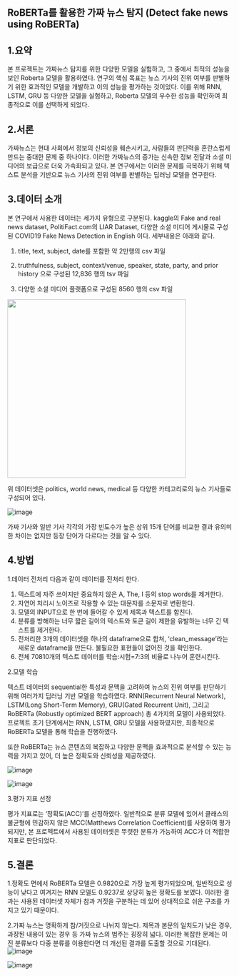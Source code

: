 ## RoBERTa를 활용한 가짜 뉴스 탐지 (Detect fake news using RoBERTa)
## 1.요약 
본 프로젝트는 가짜뉴스 탐지를 위한 다양한 모델을 실험하고, 그 중에서 최적의 성능을 보인 Roberta 모델을 활용하였다. 연구의 핵심 목표는 뉴스 기사의 진위 여부를 판별하기 위한 효과적인 모델을 개발하고 이의 성능을 평가하는 것이었다. 이를 위해 RNN, LSTM, GRU 등 다양한 모델을 실험하고, Roberta 모델의 우수한 성능을 확인하여 최종적으로 이를 선택하게 되었다.

## 2.서론
가짜뉴스는 현대 사회에서 정보의 신뢰성을 훼손시키고, 사람들의 판단력을 혼란스럽게 만드는 중대한 문제 중 하나이다. 이러한 가짜뉴스의 증가는 신속한 정보 전달과 소셜 미디어의 보급으로 더욱 가속화되고 있다. 본 연구에서는 이러한 문제를 극복하기 위해 텍스트 분석을 기반으로 뉴스 기사의 진위 여부를 판별하는 딥러닝 모델을 연구한다. 

## 3.데이터 소개
본 연구에서 사용한 데이터는 세가지 유형으로 구분된다. kaggle의 Fake and real news dataset, PolitiFact.com의 LIAR Dataset, 다양한 소셜 미디어 게시물로 구성된 COVID19 Fake News Detection in English 이다. 세부내용은 아래와 같다.

1. title, text, subject, date를 포함한 약 2만행의 csv 파일

2. truthfulness, subject, context/venue, speaker, state, party, and prior history 으로 구성된 12,836 행의 tsv 파일

3. 다양한 소셜 미디어 플랫폼으로 구성된 8560 행의 csv 파일


<img src="https://github.com/dayunss/st/assets/111956429/887eb66d-f3a8-4f2e-b9ea-d741137f4b12).png" width="400" height="400"/>


위 데이터셋은 politics, world news, medical 등 다양한 카테고리로의 뉴스 기사들로 구성되어 있다.








![image](https://github.com/dayunss/st/assets/111956429/231651f8-32f6-499b-a7a8-8ef70904b3e0)




가짜 기사와 일반 기사 각각의 가장 빈도수가 높은 상위 15개 단어를 비교한 결과 유의미한  차이는 없지만 등장 단어가 다르다는 것을 알 수 있다.




## 4.방법
1.데이터 전처리
다음과 같이 데이터를 전처리 한다.

1. 텍스트에 자주 쓰이지만 중요하지 않은 A, The, I 등의 stop words를 제거한다.
2. 자연어 처리시 노이즈로 작용할 수 있는 대문자를 소문자로 변환한다.
3. 모델의 INPUT으로 한 번에 들어갈 수 있게 제목과 텍스트를 합친다.
4. 분류를 방해하는 너무 짧은 길이의 텍스트와 토큰 길이 제한을 유발하는 너무 긴 텍스트를 제거한다.
5. 전처리한 3개의 데이터셋을 하나의 dataframe으로 합쳐, ‘clean_message’라는 새로운 dataframe을 만든다. 불필요한 표현들이 없어진 것을 확인한다.
6. 전체 70810개의 텍스트 데이터를 학습:시험=7:3의 비율로 나누어 훈련시킨다.

   

2.모델 학습

텍스트 데이터의 sequential한 특성과 문맥을 고려하여 뉴스의 진위 여부를 판단하기 위해 여러가지 딥러닝 기반 모델을 학습하였다. RNN(Recurrent Neural Network), LSTM(Long Short-Term Memory), GRU(Gated Recurrent Unit), 그리고 RoBERTa (Robustly optimized BERT approach) 총 4가지의 모델이 사용되었다. 프로젝트 초기 단계에서는 RNN, LSTM, GRU 모델을 사용하였지만, 최종적으로 RoBERTa 모델을 통해 학습을 진행하였다.

또한 RoBERTa는 뉴스 콘텐츠의 복잡하고 다양한 문맥을 효과적으로 분석할 수 있는 능력을 가지고 있어, 더 높은 정확도와 신뢰성을 제공하였다.


![image](https://github.com/dayunss/st/assets/111956429/adff0753-398f-4b95-946e-40332b414873)

![image](https://github.com/dayunss/st/assets/111956429/b12e202b-fd10-4add-a804-8042c53e14fc)









3.평가 지표 선정

평가 지표로는 ‘정확도(ACC)’를 선정하였다. 일반적으로 분류 모델에 있어서 클래스의 불균형에 민감하지 않은 MCC(Matthews Correlation Coefficient)를 사용하여 평가되지만, 본 프로젝트에서 사용된 데이터셋은 뚜렷한 분류가 가능하여 ACC가 더 적합한 지표로 판단되었다. 


## 5.결론


1.정확도 면에서 RoBERTa 모델은 0.9820으로 가장 높게 평가되었으며, 일반적으로 성능이 낮다고 여겨지는 RNN 모델도 0.9237로 상당히 높은 정확도를 보였다. 이러한 결과는 사용된 데이터셋 자체가 참과 거짓을 구분하는 데 있어 상대적으로 쉬운 구조를 가지고 있기 때문이다.

2.가짜 뉴스는 명확하게 참/거짓으로 나뉘지 않는다. 제목과 본문의 일치도가 낮은 경우, 과장된 내용이 있는 경우 등 가짜 뉴스의 범주는 굉장히 넓다. 이러한 복잡한 문제는 이진 분류보다 다중 분류를 이용한다면 더 개선된 결과를 도출할 것으로 기대된다.
![image](https://github.com/dayunss/st/assets/111956429/10013a72-fa88-4cab-9171-2189e27463b6)

![image](https://github.com/dayunss/st/assets/111956429/ef1bc237-3349-4062-972b-a3c67c1a4721)







